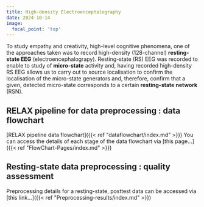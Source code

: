 ```yaml
---
title: High-density Electroencephalography
date: 2024-10-14
image:
  focal_point: 'top'
---
```


<!--more-->
 
To study empathy and creativity, high-level cognitive phenomena, one of the approaches taken was to record high-density (128-channel) **resting-state EEG** (electroencephalograpy). Resting-state (RS) EEG was recorded to enable to study of **micro-state** activity and, having recorded high-density RS EEG allows us to carry out to source localisation to confirm the localisation of the micro-state generators and, therefore, confirm that a given, detected micro-state corresponds to a certain **resting-state network** (RSN). 

## RELAX pipeline for data preprocessing : data flowchart

[RELAX pipeline data flowchart]({{< ref "dataflowchart/index.md" >}})
You can access the details of each stage of the data flowchart via [this page...]({{< ref "FlowChart-Pages/index.md" >}})

## Resting-state data preprocessing : quality assessment

Preprocessing details for a resting-state, posttest data can be accessed via [this link...]({{< ref "Preprocessing-results/index.md" >}})
